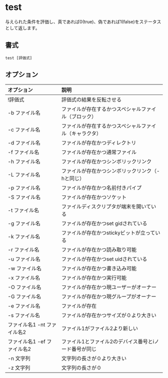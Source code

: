 # test

与えられた条件を評価し、真であれば0(true)、偽であれば1(false)をステータスとして返します。

## 書式

```
test [評価式]
```

## オプション

|オプション|説明|
|:--|:--|
|!評価式|評価式の結果を反転させる|
|-b ファイル名|ファイルが存在するかつスペシャルファイル（ブロック）|
|-c ファイル名|ファイルが存在するかつスペシャルファイル（キャラクタ）|
|-d ファイル名|ファイルが存在かつディレクトリ|
|-f ファイル名|ファイルが存在かつ通常ファイル|
|-h ファイル名|ファイルが存在かつシンボリックリンク|
|-L ファイル名|ファイルが存在かつシンボリックリンク（-hと同じ）|
|-p ファイル名|ファイルが存在かつ名前付きパイプ|
|-S ファイル名|ファイルが存在かつソケット|
|-t ファイル名|ファイルディスクリプタが端末を開いている|
|-g ファイル名|ファイルが存在かつset gidされている|
|-k ファイル名|ファイルが存在かつstickyビットが立っている|
|-r ファイル名|ファイルが存在かつ読み取り可能|
|-u ファイル名|ファイルが存在かつset uidされている|
|-w ファイル名|ファイルが存在かつ書き込み可能|
|-x ファイル名|ファイルが存在かつ実行可能|
|-O ファイル名|ファイルが存在かつ現ユーザーがオーナー|
|-G ファイル名|ファイルが存在かつ現グループがオーナー|
|-e ファイル名|ファイルが存在|
|-s ファイル名|ファイルが存在かつサイズが０より大きい|
|ファイル名1 -nt ファイル名2|ファイル1がファイル2より新しい|
|ファイル名1 -ef ファイル名2|ファイル1とファイル2のデバイス番号とiノード番号が同じ|
|-n 文字列|文字列の長さが０より大きい|
|-z 文字列|文字列の長さが０|
